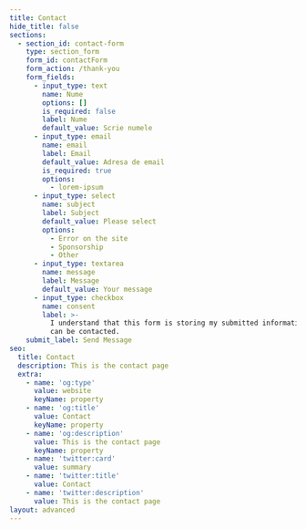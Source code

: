 ```yaml
---
title: Contact
hide_title: false
sections:
  - section_id: contact-form
    type: section_form
    form_id: contactForm
    form_action: /thank-you
    form_fields:
      - input_type: text
        name: Nume
        options: []
        is_required: false
        label: Nume
        default_value: Scrie numele
      - input_type: email
        name: email
        label: Email
        default_value: Adresa de email
        is_required: true
        options:
          - lorem-ipsum
      - input_type: select
        name: subject
        label: Subject
        default_value: Please select
        options:
          - Error on the site
          - Sponsorship
          - Other
      - input_type: textarea
        name: message
        label: Message
        default_value: Your message
      - input_type: checkbox
        name: consent
        label: >-
          I understand that this form is storing my submitted information so I
          can be contacted.
    submit_label: Send Message
seo:
  title: Contact
  description: This is the contact page
  extra:
    - name: 'og:type'
      value: website
      keyName: property
    - name: 'og:title'
      value: Contact
      keyName: property
    - name: 'og:description'
      value: This is the contact page
      keyName: property
    - name: 'twitter:card'
      value: summary
    - name: 'twitter:title'
      value: Contact
    - name: 'twitter:description'
      value: This is the contact page
layout: advanced
---
```

